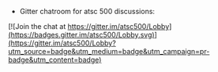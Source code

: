 * Gitter chatroom for atsc 500 discussions:

[![Join the chat at https://gitter.im/atsc500/Lobby](https://badges.gitter.im/atsc500/Lobby.svg)](https://gitter.im/atsc500/Lobby?utm_source=badge&utm_medium=badge&utm_campaign=pr-badge&utm_content=badge)

